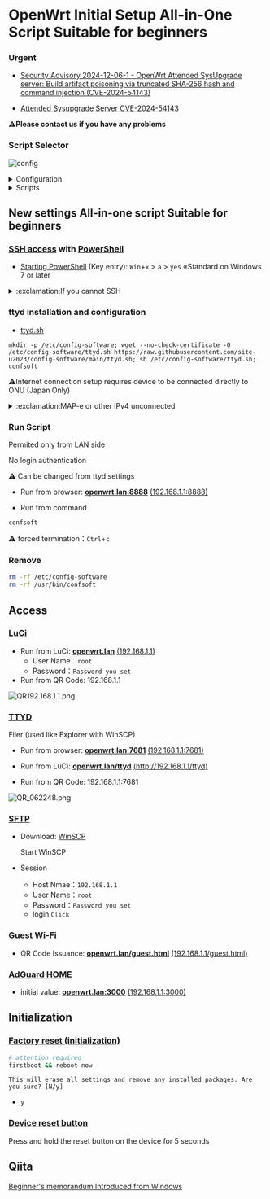 # OpenWrt Initial Setup All-in-One Script Suitable for beginners

### **Urgent**
- [Security Advisory 2024-12-06-1 - OpenWrt Attended SysUpgrade server: Build artifact poisoning via truncated SHA-256 hash and command injection (CVE-2024-54143)](https://openwrt.org/advisory/2024-12-06)

- [Attended Sysupgrade Server CVE-2024-54143](https://lists.openwrt.org/pipermail/openwrt-announce/2024-December/000061.html)

:warning:**Please contact us if you have any problems**

### Script Selector
![config](https://github.com/site-u2023/config-software/assets/140032047/0e7be2b8-7f81-44c7-9452-432fda1f7db8)

<details><summary>Configuration</summary>

:warning:Japanese notation
- [Script Selector](https://qiita.com/site_u/items/c6a50aa6dea965b5a774#%E3%82%B9%E3%82%AF%E3%83%AA%E3%83%97%E3%83%88%E3%82%BB%E3%83%AC%E3%82%AF%E3%82%BF%E3%83%BC%E8%A6%81onu%E7%9B%B4%E7%B5%90)
  - [Initial system setup (host name, password, wifi, etc.)](https://qiita.com/site_u/items/59c641c9dc0eec3b1324)
    - [Dynamic frequency selection (DFS)](https://qiita.com/site_u/items/f42be7c0953187b9428a#dynamic-frequency-selection-dfs)
    - [Guest Wi-Fi (QR code)](https://qiita.com/site_u/items/f42be7c0953187b9428a#guest-wi-fi-qr-code)
    - [Target Wake Time (TWT)](https://qiita.com/site_u/items/f42be7c0953187b9428a#target-wake-time-twt)
  - [Internet connection setup in Japan (MAP-e, DS-LITE, PPPoE)](https://qiita.com/site_u/items/4b8076cb8c9b05bc3f9a)
    - OCN Virtual Connect automatic configuration (including Nichiban measures)
      - Only Nichiban countermeasure settings are executed
    - V6 Plus and IPv6 options automatically configured (including Nichiban measures)
      - Only Nichiban countermeasure settings are executed
    - Transix Auto Configuration
    - Xpass Auto Configuration
    - V6connect Auto Configuration
    - PPPoE (iPv4 and IPv6): Authentication ID (user name) and password required
      - Perform PPPoE IPv4 connection setup
      - Perform PPPoE IPv4 and IPv6 connection setup
  - [Recommended Package Installation](https://qiita.com/site_u/items/a23d165201081817cb00)[(USB auto-detection)](https://qiita.com/site_u/items/597199882dc4d56c2385#usb)
    - Automatic full installation (recommended package all-in)
    - Selective Install
    - Confirmation of packages installed after flashing
  - [Access point configuration (Dumb / Bridge)](https://qiita.com/site_u/items/0463c782be0acd6d23d3)
  - [Ad blocker and DNS encryption installation](https://qiita.com/site_u/items/cf34ea1ee9a1971272bc)
    - [AdGuard HOME Setup and Installation](https://qiita.com/site_u/items/cf34ea1ee9a1971272bc#adguard-home)
      - Administrative web interface settings (port, username, and password only)
    - [AdBlockd installation and configuration (Japan only)](https://qiita.com/site_u/items/cf34ea1ee9a1971272bc#adblock)
      - AdBlock installation and configuration (custom filter add-in)
      - Installation and configuration of AdBlock-fast (custom filter add-in)
    - [DNS over HTTPS (DoH) configuration and installation](https://qiita.com/site_u/items/cf34ea1ee9a1971272bc#https-dns-proxy)
    - [DNS over TLS (DoT) configuration and installation](https://qiita.com/site_u/items/cf34ea1ee9a1971272bc#stubby)
  - [Home Assistant Installation](https://qiita.com/site_u/items/c33defca3eae1e8c62b8)
  - Other
    - [Button Setup and Installation](https://qiita.com/site_u/items/08764ce9473231482c17)
    - [IPERF3 installation and service addition](https://qiita.com/site_u/items/599124e2904d1374c2c9#iperf3)
    - [Location Based Service (LBS) Stop](https://qiita.com/site_u/items/3cd3fc65a789461262e8#%E4%BD%8D%E7%BD%AE%E6%83%85%E5%A0%B1%E3%82%B5%E3%83%BC%E3%83%93%E3%82%B9%E5%81%9C%E6%AD%A2)
    - [SAMBA4 and WSDD2 installation](https://qiita.com/site_u/items/aa9164859a78cb4e3f8f)
    - [Dynamic frequency selection (DFS)](https://qiita.com/site_u/items/f42be7c0953187b9428a#dynamic-frequency-selection-dfs)
    - [Guest Wi-Fi (QR code)](https://qiita.com/site_u/items/f42be7c0953187b9428a#guest-wi-fi-qr-code)
    - [Target Wake Time (TWT)](https://qiita.com/site_u/items/f42be7c0953187b9428a#target-wake-time-twt)
    - [Guest servicing (QR code issuance and random password)](https://qiita.com/site_u/items/f42be7c0953187b9428a#%E3%82%B2%E3%82%B9%E3%83%88%E3%81%AE%E3%82%B5%E3%83%BC%E3%83%93%E3%82%B9%E5%8C%96-qr%E3%82%B3%E3%83%BC%E3%83%89%E7%99%BA%E8%A1%8C%E3%81%A8%E3%83%A9%E3%83%B3%E3%83%80%E3%83%A0%E3%83%91%E3%82%B9%E3%83%AF%E3%83%BC%E3%83%89)
  - Quit

---

</details>

<details><summary>Scripts</summary>

- [README.md](https://github.com/site-u2023/config-software/blob/main/README.md)
  - [openwrt-config.sh](https://github.com/site-u2023/config-software/blob/main/openwrt-config.sh)
    - [system-config.sh](https://github.com/site-u2023/config-software/blob/main/system-config.sh)
      - [system.sh](https://github.com/site-u2023/config-software/blob/main/system.sh)
      - [dfs-check-new-config.sh](https://github.com/site-u2023/config-software/blob/main/dfs-check-new-config.sh)
    - [internet-config.sh](https://github.com/site-u2023/config-software/blob/main/internet-config.sh)
      - [map-e.sh](https://github.com/site-u2023/config-software/blob/main/map-e.sh)
      - [ds-lite.sh](https://github.com/site-u2023/config-software/blob/main/ds-lite.sh)
    - [package-config.sh](https://github.com/site-u2023/config-software/blob/main/package-config.sh)
      - [package-auto.sh](https://github.com/site-u2023/config-software/blob/main/package-auto.sh)
        - [package-auto-e.sh](https://github.com/site-u2023/config-software/blob/main/package-auto-e.sh)
        - [package-manual-g.sh](https://github.com/site-u2023/config-software/blob/main/package-manual-g.sh)
      - [package-manual.sh](https://github.com/site-u2023/config-software/blob/main/package-manual.sh)
        - [package-manual-e.sh](https://github.com/site-u2023/config-software/blob/main/package-manual-e.sh)
        - [package-manual-g.sh](https://github.com/site-u2023/config-software/blob/main/package-manual-g.sh)
      - [install-config.sh](https://github.com/site-u2023/config-software/blob/main/install-config.sh)
    - [dumb-config.sh](https://github.com/site-u2023/config-software/blob/main/dumb-config.sh)
      - [dumb.sh](https://github.com/site-u2023/config-software/blob/main/dumb.sh)
    - [ad-dns-blocking-config.sh](https://github.com/site-u2023/config-software/blob/main/ad-dns-blocking-config.sh)
      - [adguard-config.sh](https://github.com/site-u2023/config-software/blob/main/adguard-config.sh)
        - [adguardhome.yaml](https://raw.githubusercontent.com/site-u2023/config-software/main/adguardhome.yaml)
        - [adguardhome.yaml-g](https://raw.githubusercontent.com/site-u2023/config-software/main/adguardhome.yaml-g)
        - [htpasswd](https://github.com/site-u2023/config-software/blob/main/htpasswd)
        - [htpasswd-x86](https://github.com/site-u2023/config-software/blob/main/htpasswd-x86)
        - [adguard.sh](https://github.com/site-u2023/config-software/blob/main/adguard.sh)
      - [adblock-config.sh](https://github.com/site-u2023/config-software/blob/main/adblock-config.sh)
        - [adblock.sh](https://github.com/site-u2023/config-software/blob/main/adblock.sh)
        - [adblock-fast.sh](https://github.com/site-u2023/config-software/blob/main/adblock-fast.sh)
    - [HomeAssistant](https://github.com/site-u2023/config-software/blob/main/homeassistant.sh)
    - [etc-config.sh](https://github.com/site-u2023/config-software/blob/main/etc-config.sh)
      - [button-config.sh](https://github.com/site-u2023/config-software/blob/main/button-config.sh)
        - [button.sh](https://github.com/site-u2023/config-software/blob/main/button.sh)
      - [iperf3](https://github.com/site-u2023/config-software/blob/main/ad-dns-blocking-config.sh)
      - [dfs-check-new-config.sh](https://github.com/site-u2023/config-software/blob/main/dfs-check-new-config.sh)
      - [guest.sh](https://github.com/site-u2023/config-software/blob/main/guest.sh)
---

</details>

## New settings All-in-one script Suitable for beginners

### [SSH access](https://openwrt.org/docs/guide-quick-start/sshadministration) with [PowerShell](https://learn.microsoft.com/en-us/powershell/scripting/what-is-windows-powershell?view=powershell-7.4)

- [Starting PowerShell](https://learn.microsoft.com/en-us/powershell/scripting/windows-powershell/starting-windows-powershell?view=powershell-7.4) (Key entry): `Win`+`x` > `a` > `yes`
  ※Standard on Windows 7 or later

<details><summary>:exclamation:If you cannot SSH</summary>

`C:\Users\yourusername\.ssh\known_hosts`
※Windows Hidden Files
```powershell:powershell
Clear-Content .ssh\known_hosts -Force
```
---

</details>
 
### ttyd installation and configuration

- [ttyd.sh](https://github.com/site-u2023/config-software/blob/main/ttyd.sh)
```sh:SSH
mkdir -p /etc/config-software; wget --no-check-certificate -O /etc/config-software/ttyd.sh https://raw.githubusercontent.com/site-u2023/config-software/main/ttyd.sh; sh /etc/config-software/ttyd.sh; confsoft
```
:warning:Internet connection setup requires device to be connected directly to ONU (Japan Only)
<details><summary>:exclamation:MAP-e or other IPv4 unconnected</summary>

https://github.com/ can be connected using IPv6
  - Connect client for setup to LAN1
```sh:SSH
# IPv6 Usage Settings
uci add network device
uci set network.@device[-1].name='lan1'
uci set network.@device[-1].mtu='1500'
uci set network.@device[-1].ipv6='1'
uci set network.@device[-1].mtu6='1500'
#
uci commit network
/etc/init.d/network reload
```

---

</details>

### Run Script

Permited only from LAN side

No login authentication

:warning: Can be changed from ttyd settings

- Run from browser: 
**[openwrt.lan:8888](http://openwrt.lan:8888)** [(192.168.1.1:8888)](http://192.168.1.1:8888)

- Run from command
```sh:SSH
confsoft
```
:warning: forced termination：`Ctrl`+`c`

### Remove
```sh :SSH
rm -rf /etc/config-software
rm -rf /usr/bin/confsoft
```

## Access

### [LuCi](https://qiita.com/site_u/items/a23d165201081817cb00#luciweb%E7%AE%A1%E7%90%86%E7%94%BB%E9%9D%A2)

- Run from LuCi:
**[openwrt.lan](http://openwrt.lan)** [(192.168.1.1)](http://192.168.1.1)
  - User Name：`root`
  - Password：`Password you set`
- Run from QR Code: 192.168.1.1

![QR192.168.1.1.png](https://qiita-image-store.s3.ap-northeast-1.amazonaws.com/0/3412833/93eed9ce-7319-9332-99ba-74455b471cdd.png) 


### [TTYD](https://qiita.com/site_u/items/a23d165201081817cb00#ttyd)
Filer (used like Explorer with WinSCP)

- Run from browser:
**[openwrt.lan:7681](http://openwrt.lan:7681)** [(192.168.1.1:7681)](http://192.168.1.1:7681)

- Run from LuCi:
**[openwrt.lan/ttyd](openwrt.lan/cgi-bin/luci/admin/services/ttyd)** [(http://192.168.1.1/ttyd)](http://192.168.1.1/cgi-bin/luci/admin/services/ttyd)

- Run from QR Code: 192.168.1.1:7681

![QR_062248.png](https://qiita-image-store.s3.ap-northeast-1.amazonaws.com/0/3412833/e7929d2e-d9b0-b599-33cf-55413d584b19.png)


### [SFTP](https://qiita.com/site_u/items/a23d165201081817cb00#sftp-server)

- Download: [WinSCP](https://winscp.net/eng/download.php)
  
  Start WinSCP

- Session
  - Host Nmae：`192.168.1.1`
  - User Name：`root`
  - Password：`Password you set`
  - login `Click `

### [Guest Wi-Fi](https://qiita.com/site_u/items/f42be7c0953187b9428a#%E3%82%B2%E3%82%B9%E3%83%88%E3%81%AE%E3%82%B5%E3%83%BC%E3%83%93%E3%82%B9%E5%8C%96-qr%E3%82%B3%E3%83%BC%E3%83%89%E7%99%BA%E8%A1%8C%E3%81%A8%E3%83%A9%E3%83%B3%E3%83%80%E3%83%A0%E3%83%91%E3%82%B9%E3%83%AF%E3%83%BC%E3%83%89)

- QR Code Issuance:
**[openwrt.lan/guest.html](http://openwrt.lan/guest.html)** [(192.168.1.1/guest.html)](http://192.168.1.1/guest.html)

### [AdGuard HOME](https://qiita.com/site_u/items/cf34ea1ee9a1971272bc#adguard-home)

- initial value:
**[openwrt.lan:3000](http://openwrt.lan:3000)** [(192.168.1.1:3000)](http://192.168.1.1:3000)

## Initialization

### [Factory reset (initialization)](https://openwrt.org/docs/guide-user/troubleshooting/failsafe_and_factory_reset#soft_factory_reset)
```sh
# attention required
firstboot && reboot now
```
`This will erase all settings and remove any installed packages. Are you sure? [N/y]`
- `y`

### [Device reset button](https://openwrt.org/docs/guide-user/troubleshooting/failsafe_and_factory_reset#reset_button)
Press and hold the reset button on the device for 5 seconds


## Qiita

[Beginner's memorandum Introduced from Windows](https://qiita.com/site_u/items/39fbac482c06c98b229b)
